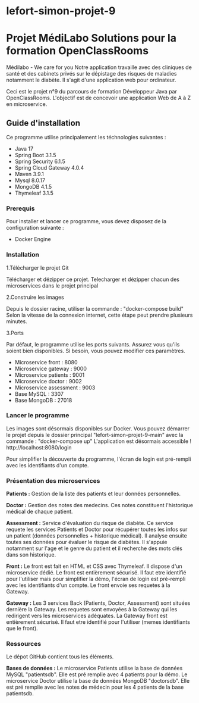 # lefort-simon-projet-9
# Projet MédiLabo Solutions pour la formation OpenClassRooms
Médilabo - We care for you
Notre application travaille avec des cliniques de santé et des cabinets privés sur le dépistage des risques de maladies notamment le diabète.
Il s'agit d'une application web pour ordinateur.

Ceci est le projet n°9 du parcours de formation Développeur Java par OpenClassRooms. L'objectif est de concevoir une application Web de A à Z en microservice.

## Guide d'installation

Ce programme utilise principalement les téchnologies suivantes :
- Java 17
- Spring Boot 3.1.5
- Spring Security 6.1.5
- Spring Cloud Gateway 4.0.4
- Maven 3.9.1
- Mysql 8.0.17
- MongoDB 4.1.5
- Thymeleaf 3.1.5

### Prerequis

Pour installer et lancer ce programme, vous devez disposez de la configuration suivante :
- Docker Engine

### Installation

1.Télécharger le projet Git

Télécharger et dézipper ce projet.
Telecharger et dézipper chacun des microservices dans le projet principal


2.Construire les images

Depuis le dossier racine, utiliser la commande : "docker-compose build" 
Selon la vitesse de la connexion internet, cette étape peut prendre plusieurs minutes.

3.Ports

Par défaut, le programme utilise les ports suivants. Assurez vous qu'ils soient bien disponibles. Si besoin, vous pouvez modifier ces paramètres.
- Microservice front : 8080
- Microservice gateway : 9000
- Microservice patients : 9001
- Microservice doctor : 9002
- Microservice assessment : 9003
- Base MySQL : 3307
- Base MongoDB : 27018



### Lancer le programme

Les images sont désormais disponibles sur Docker. Vous pouvez démarrer le projet depuis le dossier principal "lefort-simon-projet-9-main" avec la commande : "docker-compose up"
L'application est désormais accessible ! http://localhost:8080/login

Pour simplifier la découverte du programme, l'écran de login est pré-rempli avec les identifiants d'un compte.


### Présentation des microservices

**Patients :**
Gestion de la liste des patients et leur données personnelles.

**Doctor :**
Gestion des notes des medecins. Ces notes constituent l'historique médical de chaque patient.

**Assessment :**
Service d'évaluation du risque de diabète. Ce service requete les services Patients et Doctor pour récupérer toutes les infos sur un patient (données personnelles + historique médical). Il analyse ensuite toutes ses données pour évaluer le risque de diabètes. Il s'appuie notamment sur l'age et le genre du patient et il recherche des mots clés dans son historique.

**Front :**
Le front est fait en HTML et CSS avec Thymeleaf. Il dispose d'un microservice dédié.
Le front est entièrement sécurisé. Il faut etre identifié pour l'utiliser mais pour simplifier la démo, l'écran de login est pré-rempli avec les identifiants d'un compte.
Le front envoie ses requetes à la Gateway.

**Gateway :**
Les 3 services Back (Patients, Doctor, Assessment) sont situées dernière la Gateway. Les requetes sont envoyées à la Gateway qui les redirigent vers les microservices adéquates.
La Gateway front est entièrement sécurisé. Il faut etre identifié pour l'utiliser (memes identifiants que le front).



### Ressources
Le dépot GitHub contient tous les éléments.

**Bases de données :**
Le microservice Patients utilise la base de données MySQL "patientsdb". Elle est pré remplie avec 4 patients pour la démo.
Le microservice Doctor utilise la base de données MongoDB "doctorsdb". Elle est pré remplie avec les notes de médecin pour les 4 patients de la base patientsdb.
